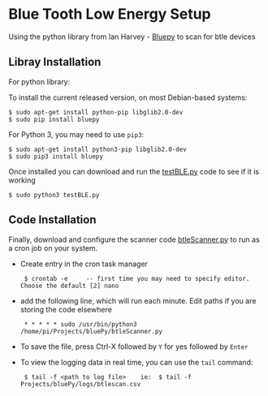 Blue Tooth Low Energy Setup
======

Using the python library from Ian Harvey - [Bluepy](https://github.com/IanHarvey/bluepy) to scan for btle devices


Libray Installation
------------
For python library:

To install the current released version, on most Debian-based systems:

    $ sudo apt-get install python-pip libglib2.0-dev
    $ sudo pip install bluepy
    

For Python 3, you may need to use `pip3`:

    $ sudo apt-get install python3-pip libglib2.0-dev
    $ sudo pip3 install bluepy


Once installed you can download and run the [testBLE.py](https://github.com/DCHuber/IoT/blob/master/btle/testBLE.py) code to see if it is working

    $ sudo python3 testBLE.py
    
Code Installation
------------
Finally, download and configure the scanner code [btleScanner.py](https://github.com/DCHuber/IoT/blob/master/btle/btleScanner.py) to run as a cron job on your system.  

 - Create entry in the cron task manager
   
        $ crontab -e     -- first time you may need to specify editor.  Choose the default [2] nano

 - add the following line, which will run each minute.  Edit paths if you are storing the code elsewhere
 
        * * * * * sudo /usr/bin/python3 /home/pi/Projects/bluePy/btleScanner.py
    
 - To save the file, press Ctrl-X  followed by `Y` for yes   followed by `Enter`

 - To view the logging data in real time, you can use the `tail` command:

        $ tail -f <path to log file>    ie:  $ tail -f Projects/bluePy/logs/btlescan.csv


